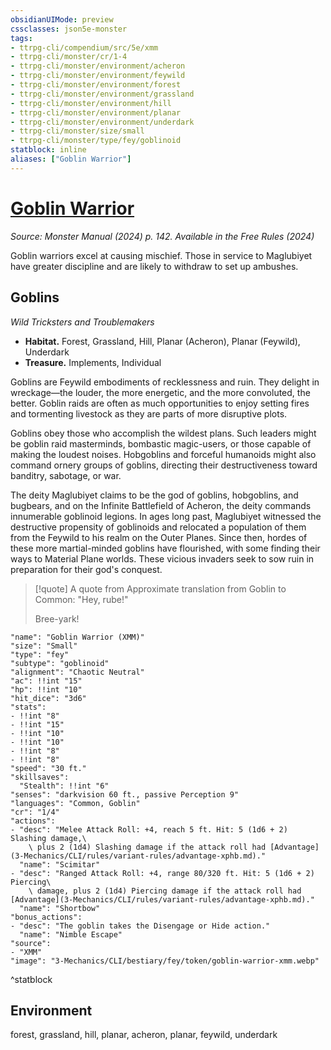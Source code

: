 ```yaml
---
obsidianUIMode: preview
cssclasses: json5e-monster
tags:
- ttrpg-cli/compendium/src/5e/xmm
- ttrpg-cli/monster/cr/1-4
- ttrpg-cli/monster/environment/acheron
- ttrpg-cli/monster/environment/feywild
- ttrpg-cli/monster/environment/forest
- ttrpg-cli/monster/environment/grassland
- ttrpg-cli/monster/environment/hill
- ttrpg-cli/monster/environment/planar
- ttrpg-cli/monster/environment/underdark
- ttrpg-cli/monster/size/small
- ttrpg-cli/monster/type/fey/goblinoid
statblock: inline
aliases: ["Goblin Warrior"]
---
```

# [Goblin Warrior](3-Mechanics\CLI\bestiary\fey/goblin-warrior-xmm.md)
*Source: Monster Manual (2024) p. 142. Available in the Free Rules (2024)*  

Goblin warriors excel at causing mischief. Those in service to Maglubiyet have greater discipline and are likely to withdraw to set up ambushes.

## Goblins

*Wild Tricksters and Troublemakers*

- **Habitat.** Forest, Grassland, Hill, Planar (Acheron), Planar (Feywild), Underdark  
- **Treasure.** Implements, Individual  

Goblins are Feywild embodiments of recklessness and ruin. They delight in wreckage—the louder, the more energetic, and the more convoluted, the better. Goblin raids are often as much opportunities to enjoy setting fires and tormenting livestock as they are parts of more disruptive plots.

Goblins obey those who accomplish the wildest plans. Such leaders might be goblin raid masterminds, bombastic magic-users, or those capable of making the loudest noises. Hobgoblins and forceful humanoids might also command ornery groups of goblins, directing their destructiveness toward banditry, sabotage, or war.

The deity Maglubiyet claims to be the god of goblins, hobgoblins, and bugbears, and on the Infinite Battlefield of Acheron, the deity commands innumerable goblinoid legions. In ages long past, Maglubiyet witnessed the destructive propensity of goblinoids and relocated a population of them from the Feywild to his realm on the Outer Planes. Since then, hordes of these more martial-minded goblins have flourished, with some finding their ways to Material Plane worlds. These vicious invaders seek to sow ruin in preparation for their god's conquest.

> [!quote] A quote from Approximate translation from Goblin to Common: "Hey, rube!"  
> 
> Bree-yark!


```statblock
"name": "Goblin Warrior (XMM)"
"size": "Small"
"type": "fey"
"subtype": "goblinoid"
"alignment": "Chaotic Neutral"
"ac": !!int "15"
"hp": !!int "10"
"hit_dice": "3d6"
"stats":
- !!int "8"
- !!int "15"
- !!int "10"
- !!int "10"
- !!int "8"
- !!int "8"
"speed": "30 ft."
"skillsaves":
  "Stealth": !!int "6"
"senses": "darkvision 60 ft., passive Perception 9"
"languages": "Common, Goblin"
"cr": "1/4"
"actions":
- "desc": "Melee Attack Roll: +4, reach 5 ft. Hit: 5 (1d6 + 2) Slashing damage,\
    \ plus 2 (1d4) Slashing damage if the attack roll had [Advantage](3-Mechanics/CLI/rules/variant-rules/advantage-xphb.md)."
  "name": "Scimitar"
- "desc": "Ranged Attack Roll: +4, range 80/320 ft. Hit: 5 (1d6 + 2) Piercing\
    \ damage, plus 2 (1d4) Piercing damage if the attack roll had [Advantage](3-Mechanics/CLI/rules/variant-rules/advantage-xphb.md)."
  "name": "Shortbow"
"bonus_actions":
- "desc": "The goblin takes the Disengage or Hide action."
  "name": "Nimble Escape"
"source":
- "XMM"
"image": "3-Mechanics/CLI/bestiary/fey/token/goblin-warrior-xmm.webp"
```
^statblock

## Environment

forest, grassland, hill, planar, acheron, planar, feywild, underdark